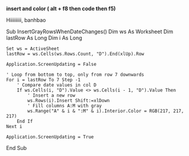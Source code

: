 **insert and color ( alt + f8 then code then f5)**

Hiiiiiiiii, banhbao

Sub InsertGrayRowsWhenDateChanges()
    Dim ws As Worksheet
    Dim lastRow As Long
    Dim i As Long
    
    Set ws = ActiveSheet
    lastRow = ws.Cells(ws.Rows.Count, "D").End(xlUp).Row
    
    Application.ScreenUpdating = False
    
    ' Loop from bottom to top, only from row 7 downwards
    For i = lastRow To 7 Step -1
        ' Compare date values in col D
        If ws.Cells(i, "D").Value <> ws.Cells(i - 1, "D").Value Then
            ' Insert a new row
            ws.Rows(i).Insert Shift:=xlDown
            ' Fill columns A:M with gray
            ws.Range("A" & i & ":M" & i).Interior.Color = RGB(217, 217, 217)
        End If
    Next i
    
    Application.ScreenUpdating = True
End Sub
